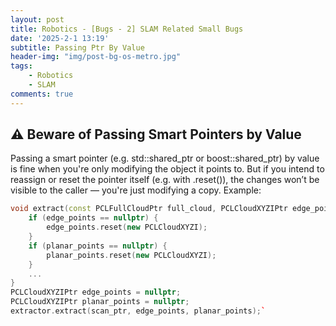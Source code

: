 ```yaml
---
layout: post
title: Robotics - [Bugs - 2] SLAM Related Small Bugs
date: '2025-2-1 13:19'
subtitle: Passing Ptr By Value
header-img: "img/post-bg-os-metro.jpg"
tags:
    - Robotics
    - SLAM
comments: true
---
```


## ⚠️ Beware of Passing Smart Pointers by Value

Passing a smart pointer (e.g. std::shared_ptr or boost::shared_ptr) by value is fine when you're only modifying the object it points to. But if you intend to reassign or reset the pointer itself (e.g. with .reset()), the changes won’t be visible to the caller — you're just modifying a copy. Example:

```cpp
void extract(const PCLFullCloudPtr full_cloud, PCLCloudXYZIPtr edge_points, PCLCloudXYZIPtr planar_points) const{
    if (edge_points == nullptr) {
        edge_points.reset(new PCLCloudXYZI);
    }
    if (planar_points == nullptr) {
        planar_points.reset(new PCLCloudXYZI);
    }
    ...
}
PCLCloudXYZIPtr edge_points = nullptr;
PCLCloudXYZIPtr planar_points = nullptr;
extractor.extract(scan_ptr, edge_points, planar_points);`
```